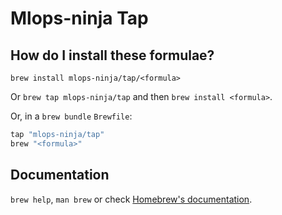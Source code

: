 # Mlops-ninja Tap

## How do I install these formulae?

`brew install mlops-ninja/tap/<formula>`

Or `brew tap mlops-ninja/tap` and then `brew install <formula>`.

Or, in a `brew bundle` `Brewfile`:

```ruby
tap "mlops-ninja/tap"
brew "<formula>"
```

## Documentation

`brew help`, `man brew` or check [Homebrew's documentation](https://docs.brew.sh).
